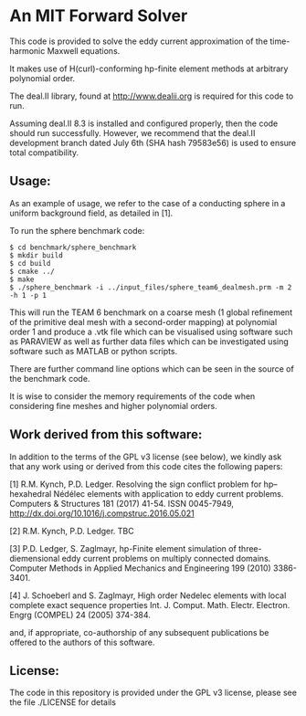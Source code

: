 An MIT Forward Solver
=====================

This code is provided to solve the eddy current approximation of the time-harmonic Maxwell equations.

It makes use of H(curl)-conforming hp-finite element methods at arbitrary polynomial order.

The deal.II library, found at http://www.dealii.org is required for this code to run.

Assuming deal.II 8.3 is installed and configured properly, then the code should run successfully. However, we recommend that the deal.II development branch dated July 6th (SHA hash 79583e56) is used to ensure total compatibility.

Usage:
--------

As an example of usage, we refer to the case of a conducting sphere in a uniform background field, as detailed in [1].

To run the sphere benchmark code:

    $ cd benchmark/sphere_benchmark
    $ mkdir build
    $ cd build
    $ cmake ../
    $ make
    $ ./sphere_benchmark -i ../input_files/sphere_team6_dealmesh.prm -m 2 -h 1 -p 1

This will run the TEAM 6 benchmark on a coarse mesh (1 global refinement of the primitive deal mesh with a second-order mapping) at polynomial order 1 and produce a .vtk file which can be visualised using software such as PARAVIEW as well as further data files which can be investigated using software such as MATLAB or python scripts.

There are further command line options which can be seen in the source of the benchmark code.

It is wise to consider the memory requirements of the code when considering fine meshes and higher polynomial orders.

Work derived from this software:
--------
In addition to the terms of the GPL v3 license (see below), we kindly ask that any work using or derived from this code cites the following papers:

[1] R.M. Kynch, P.D. Ledger. Resolving the sign conflict problem for hp–hexahedral Nédélec elements with application to eddy current problems. Computers & Structures 181 (2017) 41-54. ISSN 0045-7949, http://dx.doi.org/10.1016/j.compstruc.2016.05.021

[2] R.M. Kynch, P.D. Ledger. TBC

[3] P.D. Ledger, S. Zaglmayr, hp-Finite element simulation of three-diemensional eddy current problems on multiply connected domains. Computer Methods in Applied Mechanics and Engineering 199 (2010) 3386-3401.

[4] J. Schoeberl and S. Zaglmayr,  High order Nedelec elements with local complete exact sequence properties Int. J. Comput. Math. Electr. Electron. Engrg (COMPEL) 24 (2005) 374-384.

and, if appropriate, co-authorship of any subsequent publications be offered to the authors of this software.

License:
--------

The code in this repository is provided under the GPL v3 license, please see the file ./LICENSE for details
